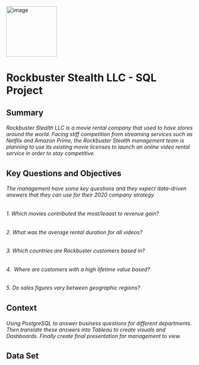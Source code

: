 <img width="135" alt="image" src="https://user-images.githubusercontent.com/115426759/223636804-62d70fb1-06b9-4a68-b058-6bc9fe3ce6a9.png">

# Rockbuster Stealth LLC - SQL Project

## Summary

###### Rockbuster Stealth LLC is a movie rental company that used to have stores around the world. Facing stiff competition from streaming services such as Netflix and Amazon Prime, the Rockbuster Stealth management team is planning to use its existing movie licenses to launch an online video rental service in order to stay competitive. 

## Key Questions and Objectives

###### The management have some key questions and they expect data-driven answers that they can use for their 2020 company strategy.

###### 1. Which movies contributed the most/leaast to revenue gain?
###### 2. What was the average rental duration for all videos? 
###### 3. Which countries are Rockbuster customers based in? 
###### 4.  Where are customers with a high lifetime value based?
###### 5. Do sales figures vary between geographic regions?  
## Context
###### Using PostgreSQL to answer business questions for different departments. Then translate these answers into Tableau to create visuals and Dashboards. Finally create final presentation for management to view.
## Data Set

